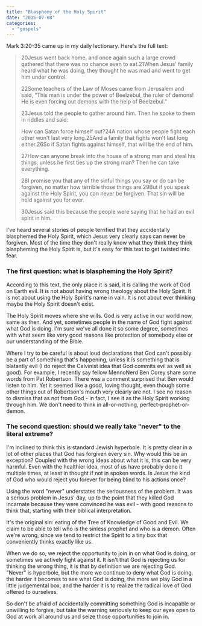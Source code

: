 ```yaml
---
title: "Blasphemy of the Holy Spirit"
date: "2015-07-08"
categories: 
  - "gospels"
---
```


Mark 3:20-35 came up in my daily lectionary. Here's the full text:

> 20Jesus went back home, and once again such a large crowd gathered that there was no chance even to eat.21When Jesus' family heard what he was doing, they thought he was mad and went to get him under control.
> 
> 22Some teachers of the Law of Moses came from Jerusalem and said, “This man is under the power of Beelzebul, the ruler of demons! He is even forcing out demons with the help of Beelzebul.”
> 
> 23Jesus told the people to gather around him. Then he spoke to them in riddles and said:
> 
> How can Satan force himself out?24A nation whose people fight each other won't last very long.25And a family that fights won't last long either.26So if Satan fights against himself, that will be the end of him.
> 
> 27How can anyone break into the house of a strong man and steal his things, unless he first ties up the strong man? Then he can take everything.
> 
> 28I promise you that any of the sinful things you say or do can be forgiven, no matter how terrible those things are.29But if you speak against the Holy Spirit, you can never be forgiven. That sin will be held against you for ever.
> 
> 30Jesus said this because the people were saying that he had an evil spirit in him.

I've heard several stories of people terrified that they accidentally blasphemed the Holy Spirit, which Jesus very clearly says can never be forgiven. Most of the time they don't really know what they think they think blaspheming the Holy Spirit is, but it's easy for this text to get twisted into fear.

### The first question: what is blaspheming the Holy Spirit?

According to this text, the only place it is said, it is calling the work of God on Earth evil. It is not about having wrong theology about the Holy Spirit. It is not about using the Holy Spirit's name in vain. It is not about ever thinking maybe the Holy Spirit doesn't exist.

The Holy Spirit moves where she wills. God is very active in our world now, same as then. And yet, sometimes people in the name of God fight against what God is doing. I'm sure we've all done it so some degree, sometimes with what seem like very good reasons like protection of somebody else or our understanding of the Bible.

Where I try to be careful is about loud declarations that God can't possibly be a part of something that's happening, unless it is something that is blatantly evil (I do reject the Calvinist idea that God commits evil as well as good). For example, I recently say fellow MennoNerd Ben Corey share some words from Pat Robertson. There was a comment surprised that Ben would listen to him. Yet it seemed like a good, loving thought, even though some other things out of Robertson's mouth very clearly are not. I see no reason to dismiss that as not from God - in fact, I see it as the Holy Spirit working through him. We don't need to think in all-or-nothing, perfect-prophet-or-demon.

### The second question: should we really take "never" to the literal extreme?

I'm inclined to think this is standard Jewish hyperbole. It is pretty clear in a lot of other places that God has forgiven every sin. Why would this be an exception? Coupled with the wrong ideas about what it is, this can be very harmful. Even with the healthier idea, most of us have probably done it multiple times, at least in thought if not in spoken words. Is Jesus the kind of God who would reject you forever for being blind to his actions once?

Using the word "never" understates the seriousness of the problem. It was a serious problem in Jesus' day, up to the point that they killed God incarnate because they were convinced he was evil - with good reasons to think that, starting with their biblical interpretation.

It's the original sin: eating of the Tree of Knowledge of Good and Evil. We claim to be able to tell who is the sinless prophet and who is a demon. Often we're wrong, since we tend to restrict the Spirit to a tiny box that conveniently thinks exactly like us.

When we do so, we reject the opportunity to join in on what God is doing, or sometimes we actively fight against it. It isn't that God is rejecting us for thinking the wrong thing, it is that by definition we are rejecting God. "Never" is hyperbole, but the more we continue to deny what God is doing, the harder it becomes to see what God is doing, the more we play God in a little judgemental box, and the harder it is to realize the radical love of God offered to ourselves.

So don't be afraid of accidentally committing something God is incapable or unwilling to forgive, but take the warning seriously to keep our eyes open to God at work all around us and seize those opportunities to join in.
